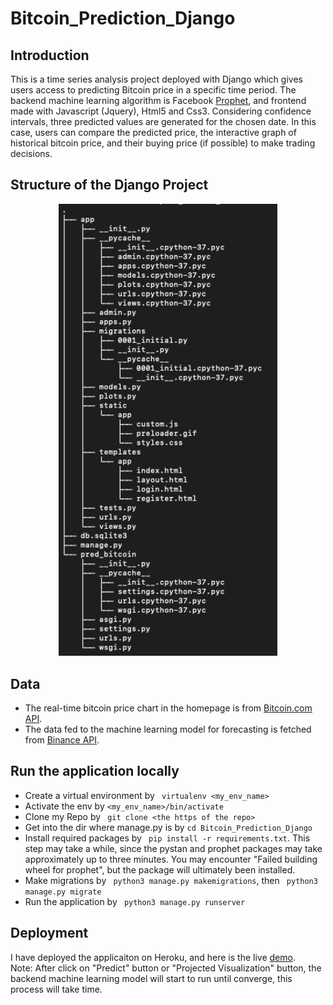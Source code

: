 
# Bitcoin_Prediction_Django

## Introduction

This is a time series analysis project deployed with Django which gives users access to predicting Bitcoin price in a specific time period. The backend machine learning algorithm is Facebook [Prophet](https://facebook.github.io/prophet/), and frontend made with Javascript (Jquery), Html5 and Css3. Considering confidence intervals, three predicted values are generated for the chosen date. In this case, users can compare the predicted price, the interactive graph of historical bitcoin price, and their buying price (if possible) to make trading decisions. 

## Structure of the Django Project

<p align="center">
  <img width="350" src="https://github.com/fangyiyu/Bitcoin_Prediction_Django/blob/master/structure.png">
</p>
 
 ## Data
- The real-time bitcoin price chart in the homepage is from [Bitcoin.com API](https://developer.bitcoin.com/bitcoincom-link/docs/getting-started). 
- The data fed to the machine learning model for forecasting is fetched from [Binance API](https://python-binance.readthedocs.io/en/latest/).


## Run the application locally
- Create a virtual environment by ``` virtualenv <my_env_name>```
- Activate the env by ```<my_env_name>/bin/activate```
- Clone my Repo by ``` git clone <the https of the repo>```
- Get into the dir where manage.py is by ```cd Bitcoin_Prediction_Django```
- Install required packages by ``` pip install -r requirements.txt```. This step may take a while, since the pystan and prophet packages may take approximately up to three minutes. You may encounter "Failed building wheel for prophet", but the package will ultimately been installed.
- Make migrations by ``` python3 manage.py makemigrations```, then ``` python3 manage.py migrate```
- Run the application by ``` python3 manage.py runserver```


## Deployment
I have deployed the applicaiton on Heroku, and here is the live [demo](https://predbit.herokuapp.com/).  
Note: After click on "Predict" button or "Projected Visualization" button, the backend machine learning model will start to run until converge, this process will take time.
